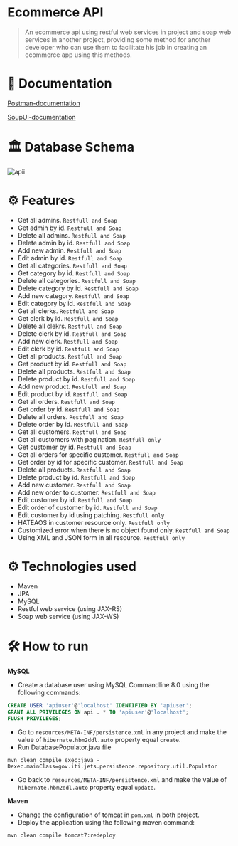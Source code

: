 # Ecommerce API

>An ecommerce api using restful web services in project and soap web services in another project, providing some method for another developer who can use them to facilitate his job in creating an ecommerce app using this methods.

# 📗 Documentation

[Postman-documentation](https://documenter.getpostman.com/view/14515926/UyxdL95S)

[SoupUi-documentation](https://drive.google.com/file/d/11EgXEaOBfLTiIZVP1jWqTfwzR0MEEST3/view?usp=sharing)


# 🏛 Database Schema
![apii](https://user-images.githubusercontent.com/43884139/167253726-282cedbe-6ec3-4506-8771-34393a471eea.jpg)



# ⚙ Features
* Get all admins. `Restfull and Soap`
* Get admin by id. `Restfull and Soap`
* Delete all admins. `Restfull and Soap`
* Delete admin by id. `Restfull and Soap`
* Add new admin. `Restfull and Soap`
* Edit admin by id. `Restfull and Soap`
* Get all categories. `Restfull and Soap`
* Get category by id. `Restfull and Soap`
* Delete all categories. `Restfull and Soap`
* Delete category by id. `Restfull and Soap`
* Add new category. `Restfull and Soap`
* Edit category by id. `Restfull and Soap`
* Get all clerks. `Restfull and Soap`
* Get clerk by id. `Restfull and Soap`
* Delete all clekrs. `Restfull and Soap`
* Delete clerk by id. `Restfull and Soap`
* Add new clerk. `Restfull and Soap`
* Edit clerk by id. `Restfull and Soap`
* Get all products. `Restfull and Soap`
* Get product by id. `Restfull and Soap`
* Delete all products. `Restfull and Soap`
* Delete product by id. `Restfull and Soap`
* Add new product. `Restfull and Soap`
* Edit product by id. `Restfull and Soap`
* Get all orders. `Restfull and Soap`
* Get order by id. `Restfull and Soap`
* Delete all orders. `Restfull and Soap`
* Delete order by id. `Restfull and Soap`
* Get all customers. `Restfull and Soap`
* Get all customers with pagination. `Restfull only`
* Get customer by id. `Restfull and Soap`
* Get all orders for specific customer. `Restfull and Soap`
* Get order by id for specific customer. `Restfull and Soap`
* Delete all products. `Restfull and Soap`
* Delete product by id. `Restfull and Soap`
* Add new customer. `Restfull and Soap`
* Add new order to customer. `Restfull and Soap`
* Edit customer by id. `Restfull and Soap`
* Edit order of customer by id. `Restfull and Soap`
* Edit customer by id using patching. `Restfull only`
* HATEAOS in customer resource only. `Restfull only`
* Customized error when there is no object found only. `Restfull and Soap`
* Using XML and JSON form in all resource. `Restfull only`


# ⚙ Technologies used
* Maven
* JPA
* MySQL
* Restful web service (using JAX-RS)
* Soap web service (using JAX-WS)
 

# 🛠 How to run


**MySQL**
* Create a database user using MySQL Commandline 8.0 using the following commands:
```sql
CREATE USER 'apiuser'@'localhost' IDENTIFIED BY 'apiuser';
GRANT ALL PRIVILEGES ON api . * TO 'apiuser'@'localhost';
FLUSH PRIVILEGES;
```
* Go to `resources/META-INF/persistence.xml` in any project and make the value of `hibernate.hbm2ddl.auto` property equal `create`. 
* Run DatabasePopulator.java file
```
mvn clean compile exec:java -Dexec.mainClass=gov.iti.jets.persistence.repository.util.Populator
```
* Go back to `resources/META-INF/persistence.xml` and make the value of `hibernate.hbm2ddl.auto` property equal `update`.

**Maven**

* Change the configuration of tomcat in `pom.xml` in both project.
* Deploy the application using the following maven command:
```
mvn clean compile tomcat7:redeploy
```
